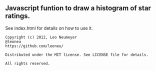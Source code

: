 ## Javascript funtion to draw a histogram of star ratings.

See index.html for details on how to use it.


    Copyright (c) 2012, Leo Neumeyer
    @leoneu
    https://github.com/leoneu/
    
    Distributed under the MIT license. See LICENSE file for details.
    
    All rights reserved.
